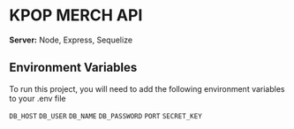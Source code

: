 
# KPOP MERCH API


**Server:** Node, Express, Sequelize 

## Environment Variables

To run this project, you will need to add the following environment variables to your .env file

`DB_HOST` `DB_USER` `DB_NAME` `DB_PASSWORD` `PORT` `SECRET_KEY`
